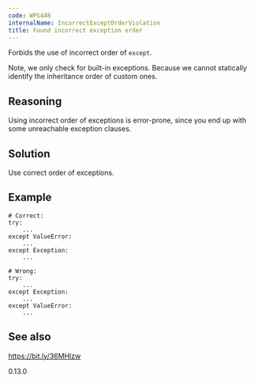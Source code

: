 ```yaml
---
code: WPS448
internalName: IncorrectExceptOrderViolation
title: Found incorrect exception order
---
```


Forbids the use of incorrect order of `except`.

Note, we only check for built-in exceptions. Because we cannot
statically identify the inheritance order of custom ones.

## Reasoning
Using incorrect order of exceptions is error-prone, since you end up
with some unreachable exception clauses.

## Solution
Use correct order of exceptions.

## Example

    # Correct:
    try:
        ...
    except ValueError:
        ...
    except Exception:
        ...
    
    # Wrong:
    try:
        ...
    except Exception:
        ...
    except ValueError:
        ...

## See also
<https://bit.ly/36MHlzw>

<div class="versionadded">

0.13.0

</div>
